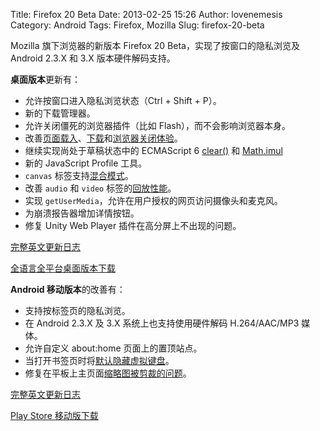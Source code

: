 Title: Firefox 20 Beta
Date: 2013-02-25 15:26
Author: lovenemesis
Category: Android
Tags: Firefox, Mozilla
Slug: firefox-20-beta

Mozilla 旗下浏览器的新版本 Firefox 20 Beta，实现了按窗口的隐私浏览及
Android 2.3.X 和 3.X 版本硬件解码支持。

**桌面版本**更新有：

-   允许按窗口进入隐私浏览状态（Ctrl + Shift + P）。
-   新的下载管理器。
-   允许关闭僵死的浏览器插件（比如 Flash），而不会影响浏览器本身。
-   改善[页面载入](https://bugzilla.mozilla.org/show_bug.cgi?id=792438)、[下载](https://bugzilla.mozilla.org/show_bug.cgi?id=789932)和[浏览器关闭体验](https://bugzilla.mozilla.org/buglist.cgi?quicksearch=818296%2C818739)。
-   继续实现尚处于草稿状态中的 ECMAScript 6
    [clear()](https://bugzilla.mozilla.org/show_bug.cgi?id=814562) 和
    [Math.imul](https://bugzilla.mozilla.org/show_bug.cgi?id=808148)
-   新的 JavaScript Profile 工具。
-   `canvas`
    标签支持[混合模式](https://hacks.mozilla.org/2012/12/firefox-development-highlights-per-window-private-browsing-canvas-globalcompositeoperation-new-values/)。
-   改善 `audio` 和 `video`
    标签的[回放性能](http://blog.pearce.org.nz/2012/12/html5-video-playbackrate-and-ogg.html)。
-   实现 `getUserMedia`，允许在用户授权的网页访问摄像头和麦克风。
-   为崩溃报告器增加详情按钮。
-   修复 Unity Web Player 插件在高分屏上不出现的问题。

[完整英文更新日志](https://www.mozilla.org/en-US/firefox/20.0beta/releasenotes/)

[全语言全平台桌面版本下载](http://www.mozilla.com/zh-CN/firefox/all-beta.html)

**Android 移动版本**的改善有：

-   支持按标签页的隐私浏览。
-   在 Android 2.3.X 及 3.X 系统上也支持使用硬件解码 H.264/AAC/MP3
    媒体。
-   允许自定义 about:home 页面上的置顶站点。
-   当打开书签页时将[默认隐藏虚拟键盘](https://bugzilla.mozilla.org/show_bug.cgi?id=808408)。
-   修复在平板上主页面[缩略图被剪裁的问题](https://bugzilla.mozilla.org/show_bug.cgi?id=824483)。

[完整英文更新日志](https://www.mozilla.org/en-US/mobile/20.0beta/releasenotes/)

[Play Store
移动版下载](https://www.mozilla.org/img/mobile/beta/beta-install-inset.png)
